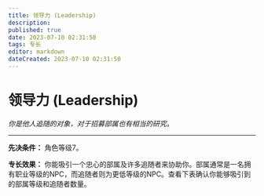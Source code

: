 ```yaml
---
title: 领导力 (Leadership)
description: 
published: true
date: 2023-07-10 02:31:50
tags: 专长
editor: markdown
dateCreated: 2023-07-10 02:31:50
---
```


# 领导力 (Leadership)

_你是他人追随的对象，对于招募部属也有相当的研究。_

* * *

**先决条件：** 角色等级7。

**专长效果：**
你能吸引一个忠心的部属及许多追随者来协助你。部属通常是一名拥有职业等级的NPC，而追随者则为更低等级的NPC。查看下表确认你能够吸引到的部属等级和追随者数量。

